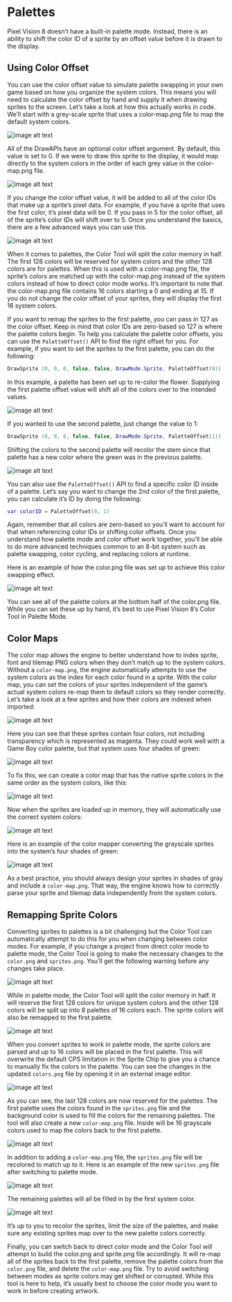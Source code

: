 # Palettes

Pixel Vision 8 doesn’t have a built-in palette mode. Instead, there is an ability to shift the color ID of a sprite by an offset value before it is drawn to the display. 

## Using Color Offset

You can use the color offset value to simulate palette swapping in your own game based on how you organize the system colors. This means you will need to calculate the color offset by hand and supply it when drawing sprites to the screen. Let’s take a look at how this actually works in code. We’ll start with a grey-scale sprite that uses a color-map.png file to map the default system colors.

![image alt text](images/PaletteColorOffset_image_0.png)

All of the DrawAPIs have an optional color offset argument. By default, this value is set to 0. If we were to draw this sprite to the display, it would map directly to the system colors in the order of each grey value in the color-map.png file.

![image alt text](images/PaletteColorOffset_image_1.png)

If you change the color offset value, it will be added to all of the color IDs that make up a sprite’s pixel data. For example, if you have a sprite that uses the first color, it’s pixel data will be 0. If you pass in 5 for the color offset, all of the sprite’s color IDs will shift over to 5. Once you understand the basics, there are a few advanced ways you can use this.

![image alt text](images/PaletteColorOffset_image_2.png)

When it comes to palettes, the Color Tool will split the color memory in half. The first 128 colors will be reserved for system colors and the other 128 colors are for palettes. When this is used with a color-map.png file, the sprite’s colors are matched up with the color-map.png instead of the system colors instead of how to direct color mode works. It’s important to note that the color-map.png file contains 16 colors starting a 0 and ending at 15. If you do not change the color offset of your sprites, they will display the first 16 system colors.

If you want to remap the sprites to the first palette, you can pass in 127 as the color offset. Keep in mind that color IDs are zero-based so 127 is where the palette colors begin. To help you calculate the palette color offsets, you can use the `PaletteOffset()` API to find the right offset for you. For example, if you want to set the sprites to the first palette, you can do the following:

```lua
DrawSprite (0, 0, 0, false, false, DrawMode.Sprite, PaletteOffset(0))
```

In this example, a palette has been set up to re-color the flower. Supplying the first palette offset value will shift all of the colors over to the intended values.

![image alt text](images/PaletteColorOffset_image_3.png)

If you wanted to use the second palette, just change the value to 1:

```lua
DrawSprite (0, 0, 0, false, false, DrawMode.Sprite, PaletteOffset(1))
```

Shifting the colors to the second palette will recolor the stem since that palette has a new color where the green was in the previous palette.

![image alt text](images/PaletteColorOffset_image_4.png)

You can also use the `PaletteOffset()` API to find a specific color ID inside of a palette. Let’s say you want to change the 2nd color of the first palette, you can calculate it’s ID by doing the following:

```lua
var colorID = PaletteOffset(0, 1)
```

Again, remember that all colors are zero-based so you’ll want to account for that when referencing color IDs or shifting color offsets. Once you understand how palette mode and color offset work together, you’ll be able to do more advanced techniques common to an 8-bit system such as palette swapping, color cycling, and replacing colors at runtime.

Here is an example of how the color.png file was set up to achieve this color swapping effect.

![image alt text](images/PaletteColorOffset_image_5.png)

You can see all of the palette colors at the bottom half of the color.png file. While you can set these up by hand, it’s best to use Pixel Vision 8’s Color Tool in Palette Mode.

## Color Maps

The color map allows the engine to better understand how to index sprite, font and tilemap PNG colors when they don’t match up to the system colors. Without a `color-map.png`, the engine automatically attempts to use the system colors as the index for each color found in a sprite. With the color map, you can set the colors of your sprites independent of the game’s actual system colors re-map them to default colors so they render correctly. Let’s take a look at a few sprites and how their colors are indexed when imported:

![image alt text](images/ParsingColorMapData_image_0.png)

Here you can see that these sprites contain four colors, not including transparency which is represented as magenta. They could work well with a Game Boy color palette, but that system uses four shades of green:

![image alt text](images/ParsingColorMapData_image_1.png)

To fix this, we can create a color map that has the native sprite colors in the same order as the system colors, like this:

![image alt text](images/ParsingColorMapData_image_2.png)

Now when the sprites are loaded up in memory, they will automatically use the correct system colors:

![image alt text](images/ParsingColorMapData_image_3.png)

Here is an example of the color mapper converting the grayscale sprites into the system’s four shades of green:

![image alt text](images/ParsingColorMapData_image_4.png)

As a best practice, you should always design your sprites in shades of gray and include a `color-map.png`. That way, the engine knows how to correctly parse your sprite and tilemap data independently from the system colors.

## Remapping Sprite Colors

Converting sprites to palettes is a bit challenging but the Color Tool can automatically attempt to do this for you when changing between color modes. For example, if you change a project from direct color mode to palette mode, the Color Tool is going to make the necessary changes to the  `color.png` and `sprites.png`. You’ll get the following warning before any changes take place.

![image alt text](images/RemapSpriteColors_image_0.png)

While in palette mode, the Color Tool will split the color memory in half. It will reserve the first 128 colors for unique system colors and the other 128 colors will be split up into 8 palettes of 16 colors each. The sprite colors will also be remapped to the first palette.

![image alt text](images/RemapSpriteColors_image_1.png)

When you convert sprites to work in palette mode, the sprite colors are parsed and up to 16 colors will be placed in the first palette. This will overwrite the default CPS limitation in the Sprite Chip to give you a chance to manually fix the colors in the palette. You can see the changes in the updated `colors.png` file by opening it in an external image editor. 

![image alt text](images/RemapSpriteColors_image_2.png)

As you can see, the last 128 colors are now reserved for the palettes. The first palette uses the colors found in the `sprites.png` file and the background color is used to fill the colors for the remaining palettes. The tool will also create a new `color-map.png` file. Inside will be 16 grayscale colors used to map the colors back to the first palette.

![image alt text](images/RemapSpriteColors_image_3.png)

In addition to adding a `color-map.png` file, the `sprites.png` file will be recolored to match up to it. Here is an example of the new `sprites.png` file after switching to palette mode.

![image alt text](images/RemapSpriteColors_image_4.png)

The remaining palettes will all be filled in by the first system color. 

![image alt text](images/RemapSpriteColors_image_5.png)

It’s up to you to recolor the sprites, limit the size of the palettes, and make sure any existing sprites map over to the new palette colors correctly.

Finally, you can switch back to direct color mode and the Color Tool will attempt to build the color.png and sprite.png file accordingly. It will re-map all of the sprites back to the first palette, remove the palette colors from the `color.png` file, and delete the `color-map.png` file. Try to avoid switching between modes as sprite colors may get shifted or corrupted. While this tool is here to help, it’s usually best to choose the color mode you want to work in before creating artwork.

